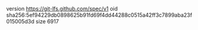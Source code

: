 version https://git-lfs.github.com/spec/v1
oid sha256:5ef94229db0898625b91fd69f4dd44288c0515a42ff3c7899aba23f015005d3d
size 6917
